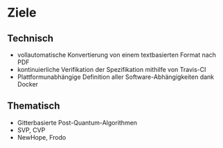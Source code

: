# Ziele
## Technisch

* vollautomatische Konvertierung von einem textbasierten Format nach PDF
* kontinuierliche Verifikation der Spezifikation mithilfe von Travis-CI
* Plattformunabhängige Definition aller Software-Abhängigkeiten dank Docker

## Thematisch

* Gitterbasierte Post-Quantum-Algorithmen
* SVP, CVP
* NewHope, Frodo
